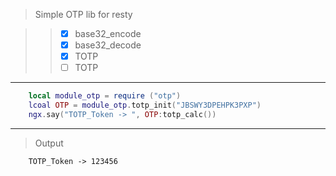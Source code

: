 > Simple OTP lib for resty

> > - [x] base32_encode
> > - [x] base32_decode
> > - [x] TOTP
> > - [ ] TOTP

----

```lua
    local module_otp = require ("otp")
    lcoal OTP = module_otp.totp_init("JBSWY3DPEHPK3PXP")
    ngx.say("TOTP_Token -> ", OTP:totp_calc()) 
```

----
> Output
```
    TOTP_Token -> 123456
```
